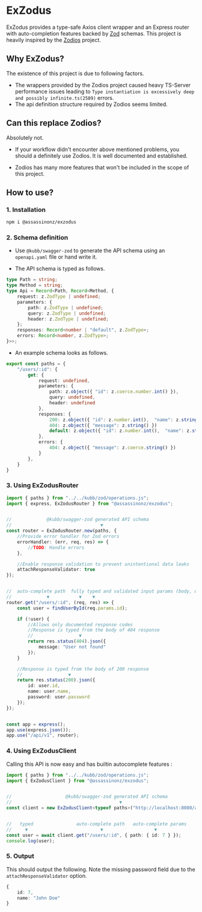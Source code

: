 # ExZodus

ExZodus provides a type-safe Axios client wrapper and an Express router with auto-completion features backed by [Zod](https://github.com/colinhacks/zod) schemas. This project is heavily inspired by the [Zodios](https://www.zodios.org) project.

## Why ExZodus?

The existence of this project is due to following factors.

- The wrappers provided by the Zodios project caused heavy TS-Server performance issues leading to `Type instantiation is excessively deep and possibly infinite.ts(2589)` errors.
- The api definition structure required by Zodios seems limited.

## Can this replace Zodios?
Absolutely not.

- If your workflow didn't encounter above mentioned problems, you should a definitely use Zodios. It is well documented and established.

- Zodios has many more features that won't be included in the scope of this project.

## How to use?

### 1. Installation
```bash
npm i @assassinonz/exzodus
```

### 2. Schema definition
- Use `@kubb/swagger-zod` to generate the API schema using an `openapi.yaml` file or hand write it.

- The API schema is typed as follows.
```typescript
type Path = string;
type Method = string;
type Api = Record<Path, Record<Method, {
    request: z.ZodType | undefined;
    parameters: {
        path: z.ZodType | undefined;
        query: z.ZodType | undefined;
        header: z.ZodType | undefined;
    };
    responses: Record<number | "default", z.ZodType>;
    errors: Record<number, z.ZodType>;
}>>;
```

- An example schema looks as follows.
```typescript
export const paths = {
    "/users/:id": {
        get: {
            request: undefined,
            parameters: {
                path: z.object({ "id": z.coerce.number.int() }),
                query: undefined,
                header: undefined
            },
            responses: {
                200: z.object({ "id": z.number.int(),  "name": z.string() }),
                404: z.object({ "message": z.string() })
                default: z.object({ "id": z.number.int(),  "name": z.string() })
            },
            errors: {
                404: z.object({ "message": z.coerce.string() })
            }
        },
    }
}
```

### 3. Using ExZodusRouter

```typescript
import { paths } from "../../kubb/zod/operations.js";
import { express, ExZodusRouter } from "@assassinonz/exzodus";


//             @kubb/swagger-zod generated API schema
//                                 ▼
const router = ExZodusRouter.new(paths, {
    //Provide error handler for Zod errors
    errorHandler: (err, req, res) => {
        //TODO: Handle errors
    },

    //Enable response validation to prevent unintentional data leaks
    attachResponseValidator: true
});


//  auto-complete path  fully typed and validated input params (body, query, params)
//             ▼           ▼    ▼
router.get("/users/:id", (req, res) => {
    const user = findUserById(req.params.id);

    if (!user) {
        //Allows only documented response codes
        //Response is typed from the body of 404 response
        //                 ▼
        return res.status(404).json({
            message: "User not found"
        });
    }

    //Response is typed from the body of 200 response
    //                 ▼
    return res.status(200).json({
        id: user.id,
        name: user.name,
        password: user.password
    });
});


const app = express();
app.use(express.json());
app.use("/api/v1", router);
```
### 4. Using ExZodusClient
Calling this API is now easy and has builtin autocomplete features :  
  
```typescript
import { paths } from "../../kubb/zod/operations.js";
import { ExZodusClient } from "@assassinonz/exzodus";


//                    @kubb/swagger-zod generated API schema
//                                        ▼
const client = new ExZodusClient<typeof paths>("http://localhost:8080/api/v1");


//   typed                auto-complete path   auto-complete params
//     ▼                           ▼                   ▼
const user = await client.get("/users/:id", { path: { id: 7 } });
console.log(user);
```

### 5. Output
This should output the following. Note the missing password field due to the `attachResponseValidator` option.
```typescript
{
    id: 7,
    name: "John Doe"
}
```
